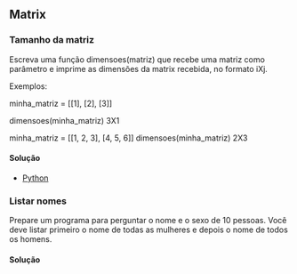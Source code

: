 ## Matrix

### Tamanho da matriz
Escreva uma função dimensoes(matriz) que recebe uma matriz como parâmetro  e imprime as dimensões da matrix recebida, no formato iXj.

Exemplos:

minha_matriz = [[1], [2], [3]]

dimensoes(minha_matriz)
3X1

minha_matriz = [[1, 2, 3], [4, 5, 6]]
dimensoes(minha_matriz)
2X3
#### Solução 
* [Python](https://github.com/computersciencebr/algoritmo/tree/master/functional/src/5-matrix/python/matriz-dimensao.py)

### Listar nomes
Prepare um programa para perguntar o nome e o sexo de 10 pessoas. 
Você deve listar primeiro o nome de todas as mulheres e depois o nome de todos os homens.

#### Solução